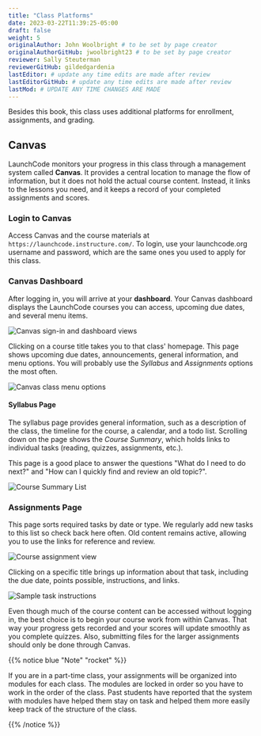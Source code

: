 ```yaml
---
title: "Class Platforms"
date: 2023-03-22T11:39:25-05:00
draft: false
weight: 5
originalAuthor: John Woolbright # to be set by page creator
originalAuthorGitHub: jwoolbright23 # to be set by page creator
reviewer: Sally Steuterman 
reviewerGitHub: gildedgardenia 
lastEditor: # update any time edits are made after review
lastEditorGitHub: # update any time edits are made after review
lastMod: # UPDATE ANY TIME CHANGES ARE MADE
---
```


Besides this book, this class uses additional platforms for enrollment,
assignments, and grading.

## Canvas

LaunchCode monitors your progress in this class through a management system
called **Canvas**. It provides a central location to manage the flow of
information, but it does not hold the actual course content. Instead, it links
to the lessons you need, and it keeps a record of your completed assignments
and scores.

### Login to Canvas

Access Canvas and the course materials at `https://launchcode.instructure.com/`.
To login, use your launchcode.org username and password, which are the same ones you used to apply for this class.

### Canvas Dashboard

After logging in, you will arrive at your **dashboard**. Your Canvas dashboard displays the
LaunchCode courses you can access, upcoming due dates, and several menu items.

![Canvas sign-in and dashboard views](pictures/canvas-signup.png?classes=border)

Clicking on a course title takes you to that class' homepage. This page shows
upcoming due dates, announcements, general information, and menu options. You
will probably use the *Syllabus* and *Assignments* options the most often.

![Canvas class menu options](pictures/canvas-class-menu.png?classes=border)

#### Syllabus Page

The syllabus page provides general information, such as a description of the
class, the timeline for the course, a calendar, and a todo list. Scrolling
down on the page shows the *Course Summary*, which holds links to individual
tasks (reading, quizzes, assignments, etc.).

This page is a good place to answer the questions "What do I need to do next?"
and "How can I quickly find and review an old topic?".

![Course Summary List](pictures/course-syllabus-page.png?classes=border)

### Assignments Page

This page sorts required tasks by date or type. We regularly add new tasks 
to this list so check back here often. Old content remains active,
allowing you to use the links for reference and review.

![Course assignment view](pictures/course-assignments-page.png?classes=border)

Clicking on a specific title brings up information about that task, including
the due date, points possible, instructions, and links.

![Sample task instructions](pictures/assignment-examples.png?classes=border)

Even though much of the course content can be accessed without logging in, the
best choice is to begin your course work from within Canvas. That way your progress gets
recorded and your scores will update smoothly as you complete quizzes. Also,
submitting files for the larger assignments should only be done through Canvas.

{{% notice blue "Note" "rocket" %}}

If you are in a part-time class, your assignments will be organized into modules for each class. The modules are locked in order so you have to work in the order of the class. Past students have reported that the system with modules have helped them stay on task and helped them more easily keep track of the structure of the class.

{{% /notice %}}